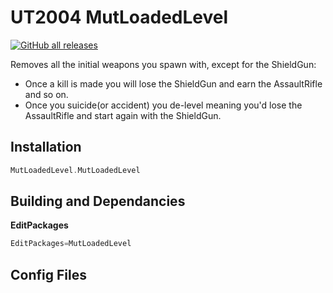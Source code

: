 # UT2004 MutLoadedLevel

[![GitHub all releases](https://img.shields.io/github/downloads/EliotVU/UT2004-MutLoadedLevel/total)](https://github.com/EliotVU/UT2004-MutLoadedLevel/releases)

Removes all the initial weapons you spawn with, except for the ShieldGun:

- Once a kill is made you will lose the ShieldGun and earn the AssaultRifle and so on.
- Once you suicide(or accident) you de-level meaning you'd lose the AssaultRifle and start again with the ShieldGun.

## Installation

```cpp
MutLoadedLevel.MutLoadedLevel
```

## Building and Dependancies

**EditPackages**

```cpp
EditPackages=MutLoadedLevel
```

## Config Files
